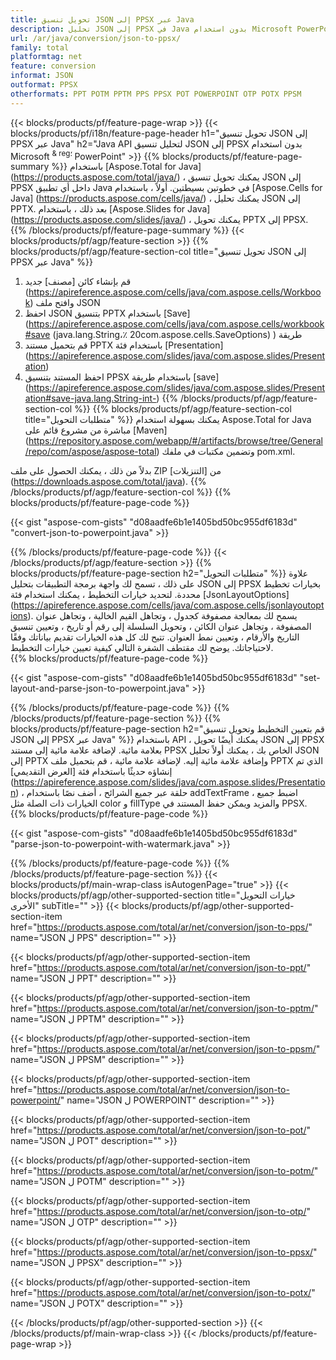 ```yaml
---
title: تحويل تنسيق JSON إلى PPSX عبر Java
description: تحليل JSON إلى PPSX في Java بدون استخدام Microsoft PowerPoint
url: /ar/java/conversion/json-to-ppsx/
family: total
platformtag: net
feature: conversion
informat: JSON
outformat: PPSX
otherformats: PPT POTM PPTM PPS PPSX POT POWERPOINT OTP POTX PPSM
---
```

{{< blocks/products/pf/feature-page-wrap >}}
{{< blocks/products/pf/i18n/feature-page-header h1="تحويل تنسيق JSON إلى PPSX عبر Java" h2="Java API لتحليل تنسيق JSON إلى PPSX بدون استخدام Microsoft <sup> & reg؛ </sup> PowerPoint" >}}
{{% blocks/products/pf/feature-page-summary %}}
باستخدام [Aspose.Total for Java] (https://products.aspose.com/total/java/) ، يمكنك تحويل تنسيق JSON إلى PPSX داخل أي تطبيق Java في خطوتين بسيطتين. أولاً ، باستخدام [Aspose.Cells for Java] (https://products.aspose.com/cells/java/) ، يمكنك تحليل JSON إلى PPTX. بعد ذلك ، باستخدام [Aspose.Slides for Java] (https://products.aspose.com/slides/java/) ، يمكنك تحويل PPTX إلى PPSX.
{{% /blocks/products/pf/feature-page-summary  %}}
{{< blocks/products/pf/agp/feature-section >}}
{{% blocks/products/pf/agp/feature-section-col title="تحويل تنسيق JSON إلى PPSX عبر Java" %}}
1. قم بإنشاء كائن [مصنف] جديد (https://apireference.aspose.com/cells/java/com.aspose.cells/Workbook) وافتح ملف JSON
2. احفظ JSON بتنسيق PPTX باستخدام [Save] (https://apireference.aspose.com/cells/java/com.aspose.cells/workbook#save (java.lang.String،٪ 20com.aspose.cells.SaveOptions) ) طريقة
3. قم بتحميل مستند PPTX باستخدام فئة [Presentation] (https://apireference.aspose.com/slides/java/com.aspose.slides/Presentation)
4. احفظ المستند بتنسيق PPSX باستخدام طريقة [save] (https://apireference.aspose.com/slides/java/com.aspose.slides/Presentation#save-java.lang.String-int-)
{{% /blocks/products/pf/agp/feature-section-col %}}
{{% blocks/products/pf/agp/feature-section-col title="متطلبات التحويل" %}}
يمكنك بسهولة استخدام Aspose.Total for Java مباشرة من مشروع قائم على [Maven] (https://repository.aspose.com/webapp/#/artifacts/browse/tree/General/repo/com/aspose/aspose-total) وتضمين مكتبات في ملفك pom.xml.

بدلاً من ذلك ، يمكنك الحصول على ملف ZIP من [التنزيلات] (https://downloads.aspose.com/total/java).
{{% /blocks/products/pf/agp/feature-section-col %}}
{{% blocks/products/pf/feature-page-code %}}

{{< gist "aspose-com-gists" "d08aadfe6b1e1405bd50bc955df6183d" "convert-json-to-powerpoint.java" >}}


{{% /blocks/products/pf/feature-page-code %}}
{{< /blocks/products/pf/agp/feature-section >}}
{{% blocks/products/pf/feature-page-section  h2="متطلبات التحويل" %}}
علاوة على ذلك ، تسمح لك واجهة برمجة التطبيقات بتحليل JSON إلى PPSX بخيارات تخطيط محددة. لتحديد خيارات التخطيط ، يمكنك استخدام فئة [JsonLayoutOptions] (https://apireference.aspose.com/cells/java/com.aspose.cells/jsonlayoutoptions). يسمح لك بمعالجة مصفوفة كجدول ، وتجاهل القيم الخالية ، وتجاهل عنوان المصفوفة ، وتجاهل عنوان الكائن ، وتحويل السلسلة إلى رقم أو تاريخ ، وتعيين تنسيق التاريخ والأرقام ، وتعيين نمط العنوان. تتيح لك كل هذه الخيارات تقديم بياناتك وفقًا لاحتياجاتك. يوضح لك مقتطف الشفرة التالي كيفية تعيين خيارات التخطيط.  
{{% blocks/products/pf/feature-page-code %}}

{{< gist "aspose-com-gists" "d08aadfe6b1e1405bd50bc955df6183d" "set-layout-and-parse-json-to-powerpoint.java" >}}

{{% /blocks/products/pf/feature-page-code  %}}
{{% /blocks/products/pf/feature-page-section %}}
{{% blocks/products/pf/feature-page-section  h2="قم بتعيين التخطيط وتحويل تنسيق JSON إلى PPSX عبر Java" %}}
باستخدام API ، يمكنك أيضًا تحويل JSON إلى PPSX بعلامة مائية. لإضافة علامة مائية إلى مستند PPSX الخاص بك ، يمكنك أولاً تحليل JSON إلى PPTX وإضافة علامة مائية إليه. لإضافة علامة مائية ، قم بتحميل ملف PPTX الذي تم إنشاؤه حديثًا باستخدام فئة [العرض التقديمي] (https://apireference.aspose.com/slides/java/com.aspose.slides/Presentation) ، حلقة عبر جميع الشرائح ، أضف نصًا باستخدام addTextFrame ، اضبط جميع الخيارات ذات الصلة مثل color و fillType والمزيد ويمكن حفظ المستند في PPSX. 
{{% blocks/products/pf/feature-page-code %}}

{{< gist "aspose-com-gists" "d08aadfe6b1e1405bd50bc955df6183d" "parse-json-to-powerpoint-with-watermark.java" >}}

{{% /blocks/products/pf/feature-page-code  %}}
{{% /blocks/products/pf/feature-page-section %}}
{{< blocks/products/pf/main-wrap-class isAutogenPage="true" >}}
{{< blocks/products/pf/agp/other-supported-section title="خيارات التحويل الأخرى" subTitle="" >}}
{{< blocks/products/pf/agp/other-supported-section-item href="https://products.aspose.com/total/ar/net/conversion/json-to-pps/" name="JSON ل PPS" description="" >}}

{{< blocks/products/pf/agp/other-supported-section-item href="https://products.aspose.com/total/ar/net/conversion/json-to-ppt/" name="JSON ل PPT" description="" >}}

{{< blocks/products/pf/agp/other-supported-section-item href="https://products.aspose.com/total/ar/net/conversion/json-to-pptm/" name="JSON ل PPTM" description="" >}}

{{< blocks/products/pf/agp/other-supported-section-item href="https://products.aspose.com/total/ar/net/conversion/json-to-ppsm/" name="JSON ل PPSM" description="" >}}

{{< blocks/products/pf/agp/other-supported-section-item href="https://products.aspose.com/total/ar/net/conversion/json-to-powerpoint/" name="JSON ل POWERPOINT" description="" >}}

{{< blocks/products/pf/agp/other-supported-section-item href="https://products.aspose.com/total/ar/net/conversion/json-to-pot/" name="JSON ل POT" description="" >}}

{{< blocks/products/pf/agp/other-supported-section-item href="https://products.aspose.com/total/ar/net/conversion/json-to-potm/" name="JSON ل POTM" description="" >}}

{{< blocks/products/pf/agp/other-supported-section-item href="https://products.aspose.com/total/ar/net/conversion/json-to-otp/" name="JSON ل OTP" description="" >}}

{{< blocks/products/pf/agp/other-supported-section-item href="https://products.aspose.com/total/ar/net/conversion/json-to-ppsx/" name="JSON ل PPSX" description="" >}}

{{< blocks/products/pf/agp/other-supported-section-item href="https://products.aspose.com/total/ar/net/conversion/json-to-potx/" name="JSON ل POTX" description="" >}}


{{< /blocks/products/pf/agp/other-supported-section >}}
{{< /blocks/products/pf/main-wrap-class >}}
{{< /blocks/products/pf/feature-page-wrap >}}